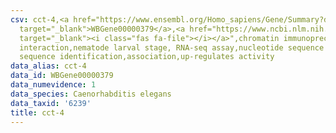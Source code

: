 ```yaml
---
csv: cct-4,<a href="https://www.ensembl.org/Homo_sapiens/Gene/Summary?db=core;g=WBGene00000379"
  target="_blank">WBGene00000379</a>,<a href="https://www.ncbi.nlm.nih.gov/pubmed/27688402"
  target="_blank"><i class="fas fa-file"></i></a>",chromatin immunoprecipitation assay,direct
  interaction,nematode larval stage, RNA-seq assay,nucleotide sequence identification,nucleotide
  sequence identification,association,up-regulates activity
data_alias: cct-4
data_id: WBGene00000379
data_numevidence: 1
data_species: Caenorhabditis elegans
data_taxid: '6239'
title: cct-4
---
```

